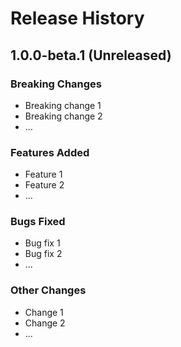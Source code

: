 # Release History

## 1.0.0-beta.1 (Unreleased)

### Breaking Changes
- Breaking change 1
- Breaking change 2
- ...

### Features Added
- Feature 1
- Feature 2
- ...

### Bugs Fixed
- Bug fix 1
- Bug fix 2
- ...

### Other Changes
- Change 1
- Change 2
- ...